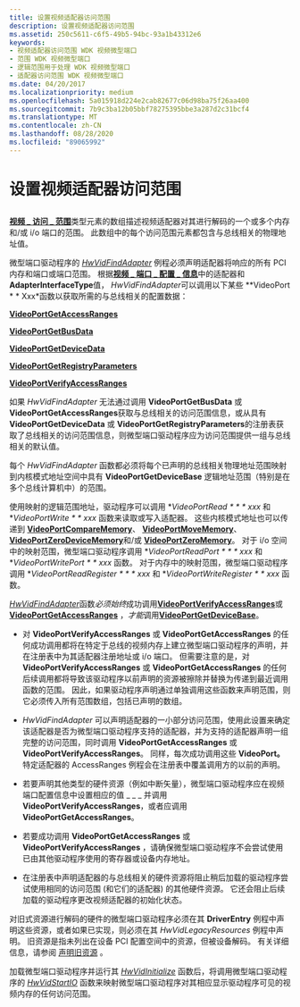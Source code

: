 ```yaml
---
title: 设置视频适配器访问范围
description: 设置视频适配器访问范围
ms.assetid: 250c5611-c6f5-49b5-94bc-93a1b43312e6
keywords:
- 视频适配器访问范围 WDK 视频微型端口
- 范围 WDK 视频微型端口
- 逻辑范围用于处理 WDK 视频微型端口
- 适配器访问范围 WDK 视频微型端口
ms.date: 04/20/2017
ms.localizationpriority: medium
ms.openlocfilehash: 5a015918d224e2cab82677c06d98ba75f26aa400
ms.sourcegitcommit: 7b9c3ba12b05bbf78275395bbe3a287d2c31bcf4
ms.translationtype: MT
ms.contentlocale: zh-CN
ms.lasthandoff: 08/28/2020
ms.locfileid: "89065992"
---
```

# <a name="setting-up-video-adapter-access-ranges"></a>设置视频适配器访问范围


## <span id="ddk_setting_up_video_adapter_access_ranges_gg"></span><span id="DDK_SETTING_UP_VIDEO_ADAPTER_ACCESS_RANGES_GG"></span>


[**视频 \_ 访问 \_ 范围**](/windows-hardware/drivers/ddi/video/ns-video-_video_access_range)类型元素的数组描述视频适配器对其进行解码的一个或多个内存和/或 i/o 端口的范围。 此数组中的每个访问范围元素都包含与总线相关的物理地址值。

微型端口驱动程序的 [*HwVidFindAdapter*](/windows-hardware/drivers/ddi/video/nc-video-pvideo_hw_find_adapter) 例程必须声明适配器将响应的所有 PCI 内存和端口或端口范围。 根据[**视频 \_ 端口 \_ 配置 \_ 信息**](/windows-hardware/drivers/ddi/video/ns-video-_video_port_config_info)中的适配器和**AdapterInterfaceType**值， *HwVidFindAdapter*可以调用以下某些 **VideoPort * * Xxx*函数以获取所需的与总线相关的配置数据：

[**VideoPortGetAccessRanges**](/windows-hardware/drivers/ddi/video/nf-video-videoportgetaccessranges)

[**VideoPortGetBusData**](/windows-hardware/drivers/ddi/video/nf-video-videoportgetbusdata)

[**VideoPortGetDeviceData**](/windows-hardware/drivers/ddi/video/nf-video-videoportgetdevicedata)

[**VideoPortGetRegistryParameters**](/windows-hardware/drivers/ddi/video/nf-video-videoportgetregistryparameters)

[**VideoPortVerifyAccessRanges**](/windows-hardware/drivers/ddi/video/nf-video-videoportverifyaccessranges)

如果 *HwVidFindAdapter* 无法通过调用 **VideoPortGetBusData** 或 **VideoPortGetAccessRanges**获取与总线相关的访问范围信息，或从具有 **VideoPortGetDeviceData** 或 **VideoPortGetRegistryParameters**的注册表获取了总线相关的访问范围信息，则微型端口驱动程序应为访问范围提供一组与总线相关的默认值。

每个 *HwVidFindAdapter* 函数都必须将每个已声明的总线相关物理地址范围映射到内核模式地址空间中具有 **VideoPortGetDeviceBase** 逻辑地址范围（特别是在多个总线计算机中）的范围。

使用映射的逻辑范围地址，驱动程序可以调用 **VideoPortRead * * * xxx* 和 **VideoPortWrite * * xxx* 函数来读取或写入适配器。 这些内核模式地址也可以传递到 [**VideoPortCompareMemory**](/windows-hardware/drivers/ddi/video/nf-video-videoportcomparememory)、 [**VideoPortMoveMemory**](/windows-hardware/drivers/ddi/video/nf-video-videoportmovememory)、 [**VideoPortZeroDeviceMemory**](/windows-hardware/drivers/ddi/video/nf-video-videoportzerodevicememory)和/或 [**VideoPortZeroMemory**](/windows-hardware/drivers/ddi/video/nf-video-videoportzeromemory)。 对于 i/o 空间中的映射范围，微型端口驱动程序调用 **VideoPortReadPort * * * xxx* 和 **VideoPortWritePort * * xxx* 函数。 对于内存中的映射范围，微型端口驱动程序调用 **VideoPortReadRegister * * * xxx* 和 **VideoPortWriteRegister * * xxx* 函数。

[*HwVidFindAdapter*](/windows-hardware/drivers/ddi/video/nc-video-pvideo_hw_find_adapter)函数*必须始终*成功调用[**VideoPortVerifyAccessRanges**](/windows-hardware/drivers/ddi/video/nf-video-videoportverifyaccessranges)或[**VideoPortGetAccessRanges**](/windows-hardware/drivers/ddi/video/nf-video-videoportgetaccessranges) ，*才能*调用[**VideoPortGetDeviceBase**](/windows-hardware/drivers/ddi/video/nf-video-videoportgetdevicebase)。

-   对 **VideoPortVerifyAccessRanges** 或 **VideoPortGetAccessRanges** 的任何成功调用都将在特定于总线的视频内存上建立微型端口驱动程序的声明，并在注册表中为其适配器注册地址或 i/o 端口。 但需要注意的是，对 **VideoPortVerifyAccessRanges** 或 **VideoPortGetAccessRanges** 的任何后续调用都将导致该驱动程序以前声明的资源被擦除并替换为传递到最近调用函数的范围。 因此，如果驱动程序声明通过单独调用这些函数来声明范围，则它必须传入所有范围数组，包括已声明的数组。

-   *HwVidFindAdapter* 可以声明适配器的一小部分访问范围，使用此设置来确定该适配器是否为微型端口驱动程序支持的适配器，并为支持的适配器声明一组完整的访问范围，同时调用 **VideoPortGetAccessRanges** 或 **VideoPortVerifyAccessRanges**。 同样，每次成功调用这些 **VideoPort。** 特定适配器的 AccessRanges 例程会在注册表中覆盖调用方的以前的声明。

-   若要声明其他类型的硬件资源（例如中断矢量），微型端口驱动程序应在视频端口配置信息中设置相应的值 \_ \_ \_ 并调用 **VideoPortVerifyAccessRanges**，或者应调用 **VideoPortGetAccessRanges**。

-   若要成功调用 **VideoPortGetAccessRanges** 或 **VideoPortVerifyAccessRanges** ，请确保微型端口驱动程序不会尝试使用已由其他驱动程序使用的寄存器或设备内存地址。

-   在注册表中声明适配器的与总线相关的硬件资源将阻止稍后加载的驱动程序尝试使用相同的访问范围 (和它们的适配器) 的其他硬件资源。 它还会阻止后续加载的驱动程序更改视频适配器的初始化状态。

对旧式资源进行解码的硬件的微型端口驱动程序必须在其 **DriverEntry** 例程中声明这些资源，或者如果已实现，则必须在其 *HwVidLegacyResources* 例程中声明。 旧资源是指未列出在设备 PCI 配置空间中的资源，但被设备解码。 有关详细信息，请参阅 [声明旧资源](claiming-legacy-resources.md) 。

加载微型端口驱动程序并运行其 [*HwVidInitialize*](/windows-hardware/drivers/ddi/video/nc-video-pvideo_hw_initialize) 函数后，将调用微型端口驱动程序的 [*HwVidStartIO*](/windows-hardware/drivers/ddi/video/nc-video-pvideo_hw_start_io) 函数来映射微型端口驱动程序对其相应显示驱动程序可见的视频内存的任何访问范围。

 

